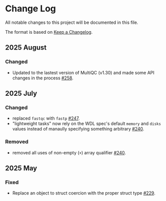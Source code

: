 # Change Log

All notable changes to this project will be documented in this file.

The format is based on [Keep a Changelog](http://keepachangelog.com/).

## 2025 August

### Changed

- Updated to the lastest version of MultiQC (v1.30) and made some API changes in the process [#258](https://github.com/stjudecloud/workflows/pull/258).

## 2025 July

### Changed

- replaced `fastqc` with `fastp` [#247](https://github.com/stjudecloud/workflows/pull/247).
- "lightweight tasks" now rely on the WDL spec's default `memory` and `disks` values instead of manaully specifying something arbitrary [#240](https://github.com/stjudecloud/workflows/pull/240).

### Removed

- removed all uses of non-empty (`+`) array qualifier [#240](https://github.com/stjudecloud/workflows/pull/240).
 
## 2025 May

### Fixed

- Replace an object to struct coercion with the proper struct type [#229](https://github.com/stjudecloud/workflows/pull/229).
